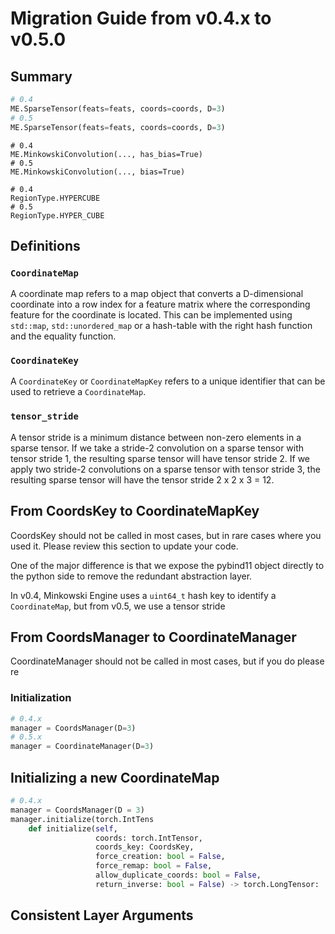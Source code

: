 # Migration Guide from v0.4.x to v0.5.0

## Summary

```python
# 0.4
ME.SparseTensor(feats=feats, coords=coords, D=3)
# 0.5
ME.SparseTensor(feats=feats, coords=coords, D=3)
```


```
# 0.4
ME.MinkowskiConvolution(..., has_bias=True)
# 0.5
ME.MinkowskiConvolution(..., bias=True)
```


```
# 0.4
RegionType.HYPERCUBE
# 0.5
RegionType.HYPER_CUBE
```


## Definitions

### `CoordinateMap`

A coordinate map refers to a map object that converts a D-dimensional
coordinate into a row index for a feature matrix where the corresponding
feature for the coordinate is located. This can be implemented using
`std::map`, `std::unordered_map` or a hash-table with the right hash function
and the equality function.

### `CoordinateKey`

A `CoordinateKey` or `CoordinateMapKey` refers to a unique identifier that can
be used to retrieve a `CoordinateMap`.

### `tensor_stride`

A tensor stride is a minimum distance between non-zero elements in a sparse
tensor.  If we take a stride-2 convolution on a sparse tensor with tensor
stride 1, the resulting sparse tensor will have tensor stride 2.  If we apply
two stride-2 convolutions on a sparse tensor with tensor stride 3, the
resulting sparse tensor will have the tensor stride 2 x 2 x 3 = 12.

## From CoordsKey to CoordinateMapKey

CoordsKey should not be called in most cases, but in rare cases where you used
it. Please review this section to update your code.

One of the major difference is that we expose the pybind11 object directly to
the python side to remove the redundant abstraction layer.

In v0.4, Minkowski Engine uses a `uint64_t` hash key to identify a
`CoordinateMap`, but from v0.5, we use a tensor stride


## From CoordsManager to CoordinateManager

CoordinateManager should not be called in most cases, but if you do please re


### Initialization

```python
# 0.4.x
manager = CoordsManager(D=3)
# 0.5.x
manager = CoordinateManager(D=3)
```

## Initializing a new CoordinateMap

```python
# 0.4.x
manager = CoordsManager(D = 3)
manager.initialize(torch.IntTens
    def initialize(self,
                   coords: torch.IntTensor,
                   coords_key: CoordsKey,
                   force_creation: bool = False,
                   force_remap: bool = False,
                   allow_duplicate_coords: bool = False,
                   return_inverse: bool = False) -> torch.LongTensor:
```


## Consistent Layer Arguments
